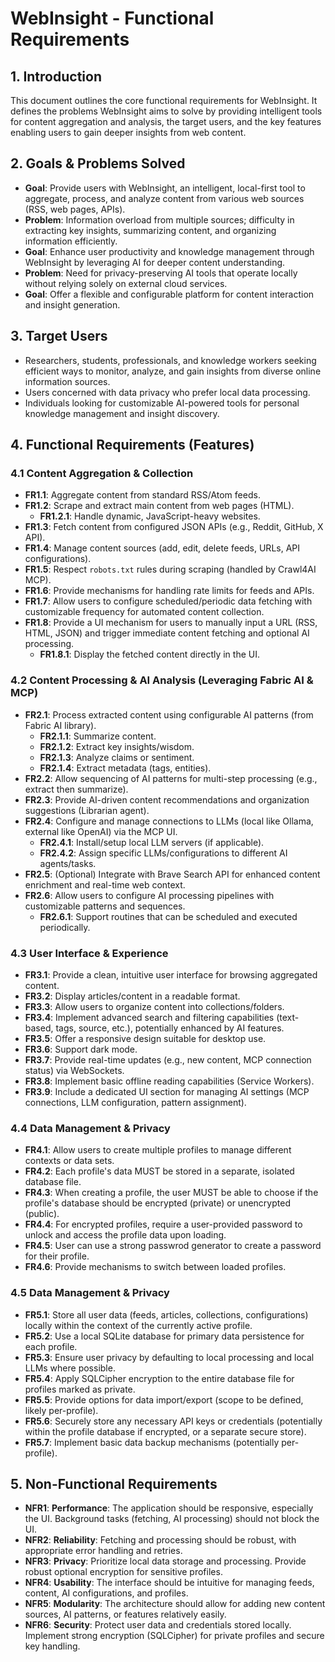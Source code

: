 # WebInsight - Functional Requirements

## 1. Introduction

This document outlines the core functional requirements for WebInsight. It defines the problems WebInsight aims to solve by providing intelligent tools for content aggregation and analysis, the target users, and the key features enabling users to gain deeper insights from web content.

## 2. Goals & Problems Solved

- **Goal**: Provide users with WebInsight, an intelligent, local-first tool to aggregate, process, and analyze content from various web sources (RSS, web pages, APIs).
- **Problem**: Information overload from multiple sources; difficulty in extracting key insights, summarizing content, and organizing information efficiently.
- **Goal**: Enhance user productivity and knowledge management through WebInsight by leveraging AI for deeper content understanding.
- **Problem**: Need for privacy-preserving AI tools that operate locally without relying solely on external cloud services.
- **Goal**: Offer a flexible and configurable platform for content interaction and insight generation.

## 3. Target Users

- Researchers, students, professionals, and knowledge workers seeking efficient ways to monitor, analyze, and gain insights from diverse online information sources.
- Users concerned with data privacy who prefer local data processing.
- Individuals looking for customizable AI-powered tools for personal knowledge management and insight discovery.

## 4. Functional Requirements (Features)

### 4.1 Content Aggregation & Collection

- **FR1.1**: Aggregate content from standard RSS/Atom feeds.
- **FR1.2**: Scrape and extract main content from web pages (HTML).
  - **FR1.2.1**: Handle dynamic, JavaScript-heavy websites.
- **FR1.3**: Fetch content from configured JSON APIs (e.g., Reddit, GitHub, X API).
- **FR1.4**: Manage content sources (add, edit, delete feeds, URLs, API configurations).
- **FR1.5**: Respect `robots.txt` rules during scraping (handled by Crawl4AI MCP).
- **FR1.6**: Provide mechanisms for handling rate limits for feeds and APIs.
- **FR1.7**: Allow users to configure scheduled/periodic data fetching with customizable frequency for automated content collection.
- **FR1.8**: Provide a UI mechanism for users to manually input a URL (RSS, HTML, JSON) and trigger immediate content fetching and optional AI processing.
  - **FR1.8.1**: Display the fetched content directly in the UI.

### 4.2 Content Processing & AI Analysis (Leveraging Fabric AI & MCP)

- **FR2.1**: Process extracted content using configurable AI patterns (from Fabric AI library).
  - **FR2.1.1**: Summarize content.
  - **FR2.1.2**: Extract key insights/wisdom.
  - **FR2.1.3**: Analyze claims or sentiment.
  - **FR2.1.4**: Extract metadata (tags, entities).
- **FR2.2**: Allow sequencing of AI patterns for multi-step processing (e.g., extract then summarize).
- **FR2.3**: Provide AI-driven content recommendations and organization suggestions (Librarian agent).
- **FR2.4**: Configure and manage connections to LLMs (local like Ollama, external like OpenAI) via the MCP UI.
  - **FR2.4.1**: Install/setup local LLM servers (if applicable).
  - **FR2.4.2**: Assign specific LLMs/configurations to different AI agents/tasks.
- **FR2.5**: (Optional) Integrate with Brave Search API for enhanced content enrichment and real-time web context.
- **FR2.6**: Allow users to configure AI processing pipelines with customizable patterns and sequences.
  - **FR2.6.1**: Support routines that can be scheduled and executed periodically.

### 4.3 User Interface & Experience

- **FR3.1**: Provide a clean, intuitive user interface for browsing aggregated content.
- **FR3.2**: Display articles/content in a readable format.
- **FR3.3**: Allow users to organize content into collections/folders.
- **FR3.4**: Implement advanced search and filtering capabilities (text-based, tags, source, etc.), potentially enhanced by AI features.
- **FR3.5**: Offer a responsive design suitable for desktop use.
- **FR3.6**: Support dark mode.
- **FR3.7**: Provide real-time updates (e.g., new content, MCP connection status) via WebSockets.
- **FR3.8**: Implement basic offline reading capabilities (Service Workers).
- **FR3.9**: Include a dedicated UI section for managing AI settings (MCP connections, LLM configuration, pattern assignment).

### 4.4 Data Management & Privacy

- **FR4.1**: Allow users to create multiple profiles to manage different contexts or data sets.
- **FR4.2**: Each profile's data MUST be stored in a separate, isolated database file.
- **FR4.3**: When creating a profile, the user MUST be able to choose if the profile's database should be encrypted (private) or unencrypted (public).
- **FR4.4**: For encrypted profiles, require a user-provided password to unlock and access the profile data upon loading.
- **FR4.5**: User can use a strong passwrod generator to create a password for their profile.
- **FR4.6**: Provide mechanisms to switch between loaded profiles.

### 4.5 Data Management & Privacy

- **FR5.1**: Store all user data (feeds, articles, collections, configurations) locally within the context of the currently active profile.
- **FR5.2**: Use a local SQLite database for primary data persistence for each profile.
- **FR5.3**: Ensure user privacy by defaulting to local processing and local LLMs where possible.
- **FR5.4**: Apply SQLCipher encryption to the entire database file for profiles marked as private.
- **FR5.5**: Provide options for data import/export (scope to be defined, likely per-profile).
- **FR5.6**: Securely store any necessary API keys or credentials (potentially within the profile database if encrypted, or a separate secure store).
- **FR5.7**: Implement basic data backup mechanisms (potentially per-profile).

## 5. Non-Functional Requirements

- **NFR1**: **Performance**: The application should be responsive, especially the UI. Background tasks (fetching, AI processing) should not block the UI.
- **NFR2**: **Reliability**: Fetching and processing should be robust, with appropriate error handling and retries.
- **NFR3**: **Privacy**: Prioritize local data storage and processing. Provide robust optional encryption for sensitive profiles.
- **NFR4**: **Usability**: The interface should be intuitive for managing feeds, content, AI configurations, and profiles.
- **NFR5**: **Modularity**: The architecture should allow for adding new content sources, AI patterns, or features relatively easily.
- **NFR6**: **Security**: Protect user data and credentials stored locally. Implement strong encryption (SQLCipher) for private profiles and secure key handling.
